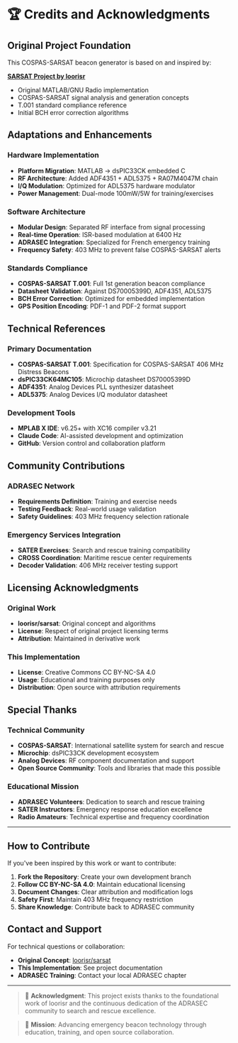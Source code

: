 # 🏆 Credits and Acknowledgments

## Original Project Foundation

This COSPAS-SARSAT beacon generator is based on and inspired by:

**[SARSAT Project by loorisr](https://github.com/loorisr/sarsat)**
- Original MATLAB/GNU Radio implementation
- COSPAS-SARSAT signal analysis and generation concepts
- T.001 standard compliance reference
- Initial BCH error correction algorithms

## Adaptations and Enhancements

### Hardware Implementation
- **Platform Migration**: MATLAB → dsPIC33CK embedded C
- **RF Architecture**: Added ADF4351 + ADL5375 + RA07M4047M chain
- **I/Q Modulation**: Optimized for ADL5375 hardware modulator
- **Power Management**: Dual-mode 100mW/5W for training/exercises

### Software Architecture
- **Modular Design**: Separated RF interface from signal processing
- **Real-time Operation**: ISR-based modulation at 6400 Hz
- **ADRASEC Integration**: Specialized for French emergency training
- **Frequency Safety**: 403 MHz to prevent false COSPAS-SARSAT alerts

### Standards Compliance
- **COSPAS-SARSAT T.001**: Full 1st generation beacon compliance
- **Datasheet Validation**: Against DS70005399D, ADF4351, ADL5375
- **BCH Error Correction**: Optimized for embedded implementation
- **GPS Position Encoding**: PDF-1 and PDF-2 format support

## Technical References

### Primary Documentation
- **COSPAS-SARSAT T.001**: Specification for COSPAS-SARSAT 406 MHz Distress Beacons
- **dsPIC33CK64MC105**: Microchip datasheet DS70005399D
- **ADF4351**: Analog Devices PLL synthesizer datasheet
- **ADL5375**: Analog Devices I/Q modulator datasheet

### Development Tools
- **MPLAB X IDE**: v6.25+ with XC16 compiler v3.21
- **Claude Code**: AI-assisted development and optimization
- **GitHub**: Version control and collaboration platform

## Community Contributions

### ADRASEC Network
- **Requirements Definition**: Training and exercise needs
- **Testing Feedback**: Real-world usage validation
- **Safety Guidelines**: 403 MHz frequency selection rationale

### Emergency Services Integration
- **SATER Exercises**: Search and rescue training compatibility
- **CROSS Coordination**: Maritime rescue center requirements
- **Decoder Validation**: 406 MHz receiver testing support

## Licensing Acknowledgments

### Original Work
- **loorisr/sarsat**: Original concept and algorithms
- **License**: Respect of original project licensing terms
- **Attribution**: Maintained in derivative work

### This Implementation
- **License**: Creative Commons CC BY-NC-SA 4.0
- **Usage**: Educational and training purposes only
- **Distribution**: Open source with attribution requirements

## Special Thanks

### Technical Community
- **COSPAS-SARSAT**: International satellite system for search and rescue
- **Microchip**: dsPIC33CK development ecosystem
- **Analog Devices**: RF component documentation and support
- **Open Source Community**: Tools and libraries that made this possible

### Educational Mission
- **ADRASEC Volunteers**: Dedication to search and rescue training
- **SATER Instructors**: Emergency response education excellence
- **Radio Amateurs**: Technical expertise and frequency coordination

---

## How to Contribute

If you've been inspired by this work or want to contribute:

1. **Fork the Repository**: Create your own development branch
2. **Follow CC BY-NC-SA 4.0**: Maintain educational licensing
3. **Document Changes**: Clear attribution and modification logs
4. **Safety First**: Maintain 403 MHz frequency restriction
5. **Share Knowledge**: Contribute back to ADRASEC community

## Contact and Support

For technical questions or collaboration:
- **Original Concept**: [loorisr/sarsat](https://github.com/loorisr/sarsat)
- **This Implementation**: See project documentation
- **ADRASEC Training**: Contact your local ADRASEC chapter

---

> 🙏 **Acknowledgment**: This project exists thanks to the foundational work of loorisr and the continuous dedication of the ADRASEC community to search and rescue excellence.

> 🎯 **Mission**: Advancing emergency beacon technology through education, training, and open source collaboration.